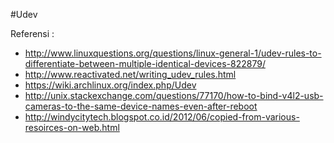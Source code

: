 #Udev

Referensi :
- http://www.linuxquestions.org/questions/linux-general-1/udev-rules-to-differentiate-between-multiple-identical-devices-822879/
- http://www.reactivated.net/writing_udev_rules.html
- https://wiki.archlinux.org/index.php/Udev
- http://unix.stackexchange.com/questions/77170/how-to-bind-v4l2-usb-cameras-to-the-same-device-names-even-after-reboot
- http://windycitytech.blogspot.co.id/2012/06/copied-from-various-resoirces-on-web.html
